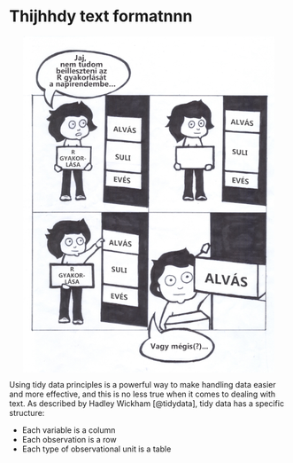 # Thijhhdy text formatnnn

<img src="images/ch_05_small.png" width="90%" style="display: block; margin: auto;" />


Using tidy data principles is a powerful way to make handling data easier and more effective, and this is no less true when it comes to dealing with text. As described by Hadley Wickham [@tidydata], tidy data has a specific structure:

* Each variable is a column
* Each observation is a row
* Each type of observational unit is a table


